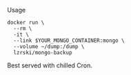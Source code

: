 Usage

```shell
docker run \
  --rm \
  -it \
  --link $YOUR_MONGO_CONTAINER:mongo \
  --volume ~/dump:/dump \
  lzrski/mongo-backup
```

Best served with chilled Cron.
